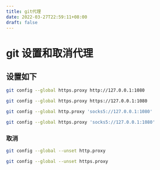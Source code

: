 ```yaml
---
title: git代理
date: 2022-03-27T22:59:11+08:00
draft: false
---
```


# git 设置和取消代理

## 设置如下

```bash
git config --global https.proxy http://127.0.0.1:1080
```

```bash
git config --global https.proxy https://127.0.0.1:1080
```

```bash
git config --global http.proxy 'socks5://127.0.0.1:1080'
```

```bash
git config --global https.proxy 'socks5://127.0.0.1:1080'
```

### 取消

```bash
git config --global --unset http.proxy
```

```bash
git config --global --unset https.proxy
```
